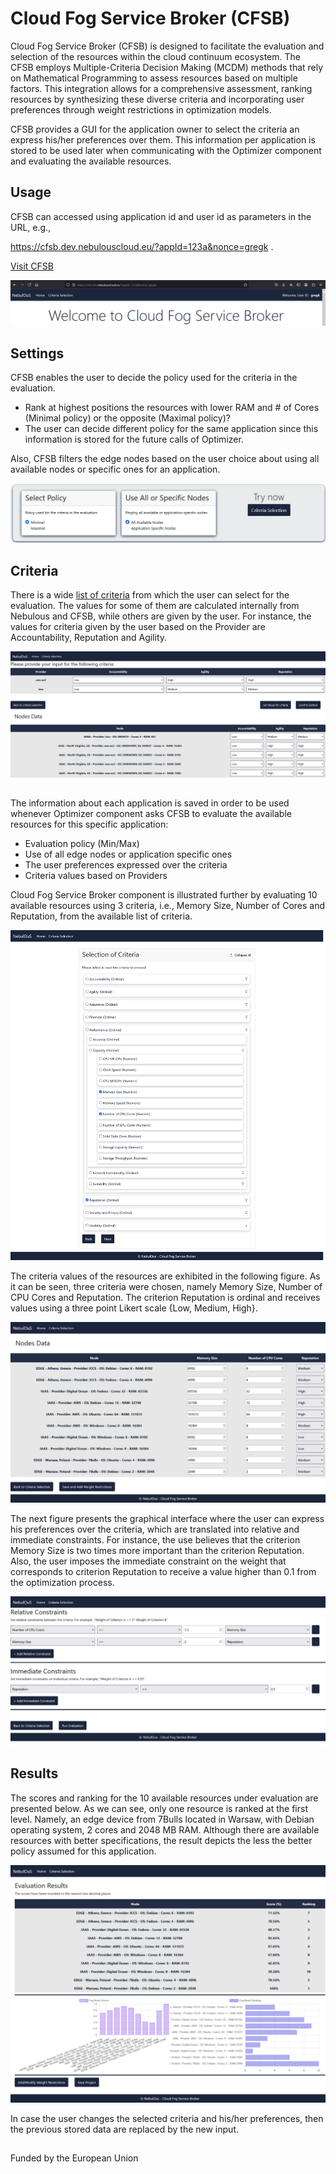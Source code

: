 # Cloud Fog Service Broker (CFSB)

Cloud Fog Service Broker (CFSB) is designed to facilitate the evaluation and selection of the resources within the cloud continuum ecosystem. The CFSB employs Multiple-Criteria Decision Making (MCDM)  methods that rely on Mathematical Programming to assess resources based on multiple factors. This integration allows for a comprehensive assessment, ranking resources by synthesizing these diverse criteria and incorporating user preferences through weight restrictions in optimization models.

CFSB provides a GUI for the application owner to select the criteria an express his/her preferences over them. This information per application is stored to be used later when communicating with the Optimizer component and evaluating the available resources.

## Usage

CFSB can accessed using application id and user id as parameters in the URL, e.g.,

https://cfsb.dev.nebulouscloud.eu/?appId=123a&nonce=gregk .

[Visit CFSB](https://cfsb.dev.nebulouscloud.eu/?appId=123a&nonce=gregk)

![welcome img](readme_img/wiki_1.png)

## Settings

CFSB enables the user to decide the policy used for the criteria in the evaluation.

- Rank at highest positions the resources with lower RAM and # of Cores (Minimal policy) or the opposite (Maximal policy)?
- The user can decide different policy for the same application since this information is stored for the future calls of Optimizer.

Also, CFSB filters the edge nodes based on the user choice about using all available nodes or specific ones for an application.

![welcome img](readme_img/wiki_2.png)

## Criteria

There is a wide [list of criteria](http://imu.ntua.gr/wp-content/uploads/2024/05/nebulous-preferences-model-21-11.drawio.png) from which the user can select for the evaluation. The values for some of them are calculated internally from Nebulous and CFSB, while others are given by the user. For instance, the values for criteria given by the user based on the Provider are Accountability, Reputation and Agility.

![welcome img](readme_img/wiki_3.png)

##

The information about each application is saved in order to be used whenever Optimizer component asks CFSB to evaluate the available resources for this specific application:

- Evaluation policy (Min/Max)
- Use of all edge nodes or application specific ones
- The user preferences expressed over the criteria
- Criteria values based on Providers

Cloud Fog Service Broker component is illustrated further by evaluating 10 available resources using 3 criteria, i.e., Memory Size, Number of Cores and Reputation, from the available list of criteria.

![welcome img](readme_img/wiki_4.png)

The criteria values of the resources are exhibited in the following figure. As it can be seen, three criteria were chosen, namely Memory Size, Number of CPU Cores and Reputation. The criterion Reputation is ordinal and receives values using a three point Likert scale {Low, Medium, High}.

![welcome img](readme_img/wiki_5.png)

The next figure presents the graphical interface where the user can express his preferences over the criteria, which are translated into relative and immediate constraints. For instance, the use believes that the criterion Memory Size is two times more important than the criterion Reputation. Also, the user imposes the immediate constraint on the weight that corresponds to criterion Reputation to receive a value higher than 0.1 from the optimization process.

![welcome img](readme_img/wiki_6.png)

## Results

The scores and ranking for the 10 available resources under evaluation are presented below. As we can see, only one resource is ranked at the first level. Namely, an edge device from 7Bulls located in Warsaw, with Debian operating system, 2 cores and 2048 MB RAM. Although there are available resources with better specifications, the result depicts the less the better policy assumed for this application.

![welcome img](readme_img/wiki_7.png)

In case the user changes the selected criteria and his/her preferences, then the previous stored data are replaced by the new input.

##

Funded by the European Union